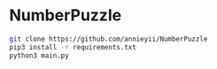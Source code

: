 # NumberPuzzle

```bash
git clone https://github.com/annieyii/NumberPuzzle
pip3 install -r requirements.txt
python3 main.py
```